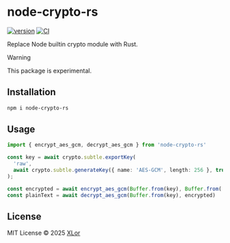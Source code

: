 # node-crypto-rs

[![version](https://img.shields.io/npm/v/node-crypto-rs?label=node-crypto-rs)](https://www.npmjs.com/package/node-crypto-rs)
[![CI](https://github.com/yjl9903/node-crypto-rs/actions/workflows/CI.yml/badge.svg)](https://github.com/yjl9903/node-crypto-rs/actions/workflows/CI.yml)

Replace Node builtin crypto module with Rust.

> [!WARNING]  
> This package is experimental.

## Installation

```bash
npm i node-crypto-rs
```

## Usage

```ts
import { encrypt_aes_gcm, decrypt_aes_gcm } from 'node-crypto-rs'

const key = await crypto.subtle.exportKey(
  'raw',
  await crypto.subtle.generateKey({ name: 'AES-GCM', length: 256 }, true, ['encrypt', 'decrypt'])
);

const encrypted = await encrypt_aes_gcm(Buffer.from(key), Buffer.from('hello', 'utf-8'))
const plainText = await decrypt_aes_gcm(Buffer.from(key), encrypted)
```

## License

MIT License © 2025 [XLor](https://github.com/yjl9903)
